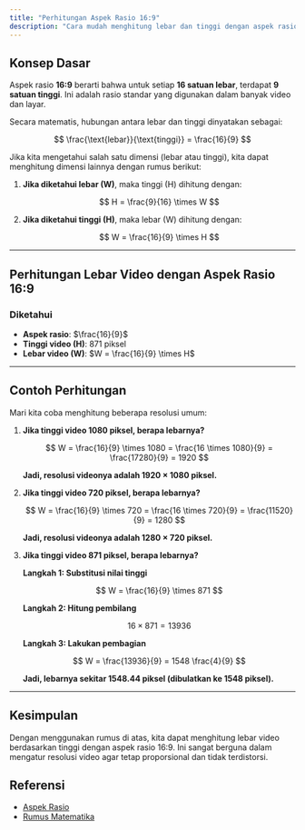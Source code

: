 ```yaml
---
title: "Perhitungan Aspek Rasio 16:9"
description: "Cara mudah menghitung lebar dan tinggi dengan aspek rasio 16:9 menggunakan langkah-langkah sederhana."
---
```


## **Konsep Dasar**
Aspek rasio **16:9** berarti bahwa untuk setiap **16 satuan lebar**, terdapat **9 satuan tinggi**. Ini adalah rasio standar yang digunakan dalam banyak video dan layar.

Secara matematis, hubungan antara lebar dan tinggi dinyatakan sebagai:

$$
\frac{\text{lebar}}{\text{tinggi}} = \frac{16}{9}
$$

Jika kita mengetahui salah satu dimensi (lebar atau tinggi), kita dapat menghitung dimensi lainnya dengan rumus berikut:

1. **Jika diketahui lebar (W)**, maka tinggi (H) dihitung dengan:

   $$
   H = \frac{9}{16} \times W
   $$

2. **Jika diketahui tinggi (H)**, maka lebar (W) dihitung dengan:
   
   $$
   W = \frac{16}{9} \times H
   $$

---

## **Perhitungan Lebar Video dengan Aspek Rasio 16:9**

### **Diketahui**
- **Aspek rasio**: $\frac{16}{9}$  
- **Tinggi video (H)**: 871 piksel  
- **Lebar video (W)**: $W = \frac{16}{9} \times H$  

---

## **Contoh Perhitungan**

Mari kita coba menghitung beberapa resolusi umum:

1. **Jika tinggi video 1080 piksel, berapa lebarnya?**
   
   $$
   W = \frac{16}{9} \times 1080 = \frac{16 \times 1080}{9} = \frac{17280}{9} = 1920
   $$

   **Jadi, resolusi videonya adalah 1920 × 1080 piksel.**

2. **Jika tinggi video 720 piksel, berapa lebarnya?**
   
   $$
   W = \frac{16}{9} \times 720 = \frac{16 \times 720}{9} = \frac{11520}{9} = 1280
   $$

   **Jadi, resolusi videonya adalah 1280 × 720 piksel.**

3. **Jika tinggi video 871 piksel, berapa lebarnya?**

   **Langkah 1: Substitusi nilai tinggi**

   $$
   W = \frac{16}{9} \times 871
   $$

   **Langkah 2: Hitung pembilang**

   $$
   16 \times 871 = 13936
   $$

   **Langkah 3: Lakukan pembagian**

   $$
   W = \frac{13936}{9} = 1548 \frac{4}{9}
   $$

   **Jadi, lebarnya sekitar 1548.44 piksel (dibulatkan ke 1548 piksel).**

---

## **Kesimpulan**
Dengan menggunakan rumus di atas, kita dapat menghitung lebar video berdasarkan tinggi dengan aspek rasio 16:9. Ini sangat berguna dalam mengatur resolusi video agar tetap proporsional dan tidak terdistorsi.

## **Referensi**
- [Aspek Rasio](https://id.wikipedia.org/wiki/Aspek_rasio)
- [Rumus Matematika](https://id.wikipedia.org/wiki/Rumus_matematika)

